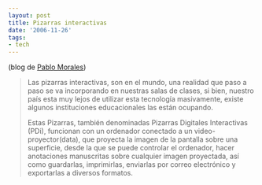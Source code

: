 ```yaml
---
layout: post
title: Pizarras interactivas
date: '2006-11-26'
tags:
- tech
---
```


(blog de [Pablo Morales][1])

> Las pizarras interactivas, son en el mundo, una realidad que paso a paso se va incorporando en nuestras salas de clases, si bien, nuestro país esta muy lejos de utilizar esta tecnología masivamente, existe algunos instituciones educacionales las están ocupando.  
>   
> Estas Pizarras, también denominadas Pizarras Digitales Interactivas (PDi), funcionan con un ordenador conectado a un video-proyector(data), que proyecta la imagen de la pantalla sobre una superficie, desde la que se puede controlar el ordenador, hacer anotaciones manuscritas sobre cualquier imagen proyectada, así como guardarlas, imprimirlas, enviarlas por correo electrónico y exportarlas a diversos formatos.

[1]: http://www.colegioaltamira.cl/?q=node/1741


